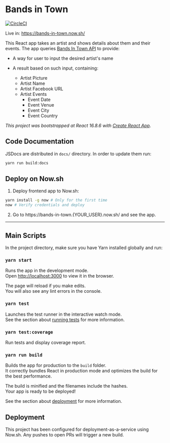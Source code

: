 # Bands in Town

[![CircleCI](https://circleci.com/gh/davilima6/bands-in-town.svg?style=svg&circle-token=537c1ee1168e43ac5fec949fddec238c28b074e6)](https://circleci.com/gh/davilima6/bands-in-town)

Live in: https://bands-in-town.now.sh/

This React app takes an artist and shows details about them and their events. The app queries [Bands In Town API](https://app.swaggerhub.com/apis/Bandsintown/PublicAPI/3.0.0) to provide:

- A way for user to input the desired artist's name

- A result based on such input, containing:
  - Artist Picture
  - Artist Name
  - Artist Facebook URL
  - Artist Events
    - Event Date
    - Event Venue
    - Event City
    - Event Country

_This project was bootstrapped at React 16.8.6 with [Create React App](https://github.com/facebook/create-react-app)_.

## Code Documentation

JSDocs are distributed in `docs/` directory. In order to update them run:

```bash
yarn run build:docs
```

## Deploy on Now.sh

1. Deploy frontend app to Now.sh:

```bash
yarn install -g now # Only for the first time
now # Verify credentials and deploy
```

2. Go to https://bands-in-town.{YOUR_USER}.now.sh/ and see the app.

---

## Main Scripts

In the project directory, make sure you have Yarn installed globally and run:

### `yarn start`

Runs the app in the development mode.<br>
Open [http://localhost:3000](http://localhost:3000) to view it in the browser.

The page will reload if you make edits.<br>
You will also see any lint errors in the console.

### `yarn test`

Launches the test runner in the interactive watch mode.<br>
See the section about [running tests](https://facebook.github.io/create-react-app/docs/running-tests) for more information.

### `yarn test:coverage`

Run tests and display coverage report.

### `yarn run build`

Builds the app for production to the `build` folder.<br>
It correctly bundles React in production mode and optimizes the build for the best performance.

The build is minified and the filenames include the hashes.<br>
Your app is ready to be deployed!

See the section about [deployment](https://facebook.github.io/create-react-app/docs/deployment) for more information.

## Deployment

This project has been configured for deployment-as-a-service using Now.sh. Any pushes to open PRs will trigger a new build.
